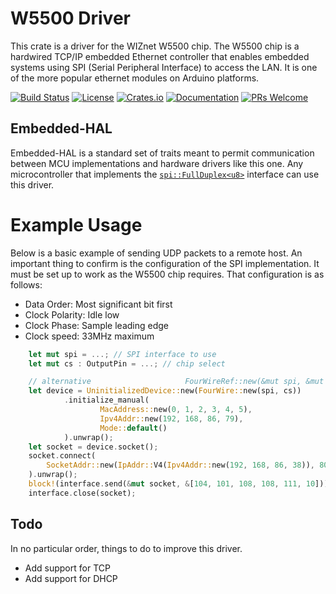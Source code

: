 # W5500 Driver

This crate is a driver for the WIZnet W5500 chip.  The W5500 chip is a hardwired TCP/IP embedded Ethernet controller
that enables embedded systems using SPI (Serial Peripheral Interface) to access the LAN. It is one of the
more popular ethernet modules on Arduino platforms.


[![Build Status](https://github.com/kellerkindt/w5500/workflows/Rust/badge.svg)](https://github.com/kellerkindt/w5500/actions?query=workflow%3ARust)
[![License](https://img.shields.io/badge/license-MIT%2FApache--2.0-blue.svg)](https://github.com/kellerkindt/w5500)
[![Crates.io](https://img.shields.io/crates/v/w5500.svg)](https://crates.io/crates/w5500)
[![Documentation](https://docs.rs/w5500/badge.svg)](https://docs.rs/w5500)
[![PRs Welcome](https://img.shields.io/badge/PRs-welcome-brightgreen.svg)](https://github.com/kellerkindt/w5500/issues/new)


## Embedded-HAL

Embedded-HAL is a standard set of traits meant to permit communication between MCU implementations and hardware drivers
like this one.  Any microcontroller that implements the
[`spi::FullDuplex<u8>`](https://docs.rs/embedded-hal/0.2.3/embedded_hal/spi/trait.FullDuplex.html) interface can use
this driver.

# Example Usage

Below is a basic example of sending UDP packets to a remote host.  An important thing to confirm is the configuration
of the SPI implementation.  It must be set up to work as the W5500 chip requires.  That configuration is as follows:

* Data Order: Most significant bit first
* Clock Polarity: Idle low
* Clock Phase: Sample leading edge
* Clock speed: 33MHz maximum

```rust
    let mut spi = ...; // SPI interface to use
    let mut cs : OutputPin = ...; // chip select

    // alternative                     FourWireRef::new(&mut spi, &mut cs)
    let device = UninitializedDevice::new(FourWire::new(spi, cs))
            .initialize_manual(
                    MacAddress::new(0, 1, 2, 3, 4, 5),
                    Ipv4Addr::new(192, 168, 86, 79),
                    Mode::default()
            ).unwrap();
    let socket = device.socket();
    socket.connect(
        SocketAddr::new(IpAddr::V4(Ipv4Addr::new(192, 168, 86, 38)), 8000),
    ).unwrap();
    block!(interface.send(&mut socket, &[104, 101, 108, 108, 111, 10]));
    interface.close(socket);
```

## Todo

In no particular order, things to do to improve this driver.

* Add support for TCP
* Add support for DHCP
